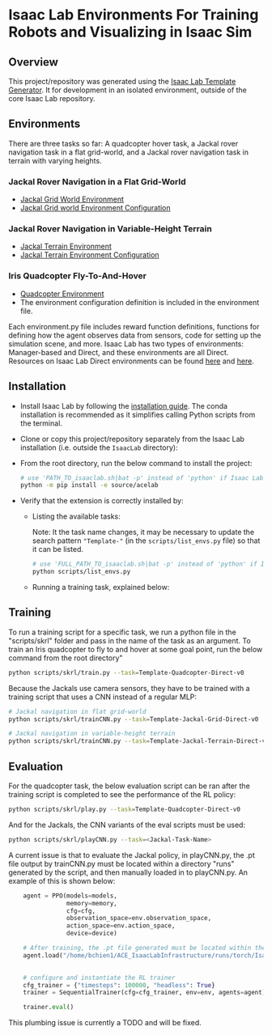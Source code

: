 # Isaac Lab Environments For Training Robots and Visualizing in Isaac Sim

## Overview

This project/repository was generated using the [Isaac Lab Template Generator](https://isaac-sim.github.io/IsaacLab/main/source/overview/own-project/template.html). 
It for development in an isolated environment, outside of the core Isaac Lab repository.

## Environments
There are three tasks so far: A quadcopter hover task, a Jackal rover navigation task in a flat grid-world, and a Jackal rover navigation task in terrain with varying heights. 

### Jackal Rover Navigation in a Flat Grid-World
- [Jackal Grid World Environment](source/acelab/acelab/tasks/direct/jackal-nav/jackal_grid_env.py)
- [Jackal Grid world Environment Configuration](source/acelab/acelab/tasks/direct/jackal-nav/jackal_grid_env_cfg.py)

### Jackal Rover Navigation in Variable-Height Terrain
- [Jackal Terrain Environment](source/acelab/acelab/tasks/direct/jackal-nav/jackal_terrain_env.py)
- [Jackal Terrain Environment Configuration](source/acelab/acelab/tasks/direct/jackal-nav/jackal_terrain_env_cfg.py)

### Iris Quadcopter Fly-To-And-Hover
- [Quadcopter Environment](source/acelab/acelab/tasks/direct/drone-nav/quadcopter_env.py)
- The environment configuration definition is included in the environment file. 

Each environment.py file includes reward function definitions, functions for defining how the agent observes data from sensors, code for setting up the simulation scene, and more. Isaac Lab has two types of environments: Manager-based and Direct, and these environments are all Direct. Resources on Isaac Lab Direct environments can be found [here](https://isaac-sim.github.io/IsaacLab/main/source/setup/walkthrough/technical_env_design.html) and [here](https://isaac-sim.github.io/IsaacLab/main/source/tutorials/03_envs/create_direct_rl_env.html). 

## Installation

- Install Isaac Lab by following the [installation guide](https://isaac-sim.github.io/IsaacLab/main/source/setup/installation/index.html).
  The conda installation is recommended as it simplifies calling Python scripts from the terminal. 

- Clone or copy this project/repository separately from the Isaac Lab installation (i.e. outside the `IsaacLab` directory):

- From the root directory, run the below command to install the project:

    ```bash
    # use 'PATH_TO_isaaclab.sh|bat -p' instead of 'python' if Isaac Lab is not installed in Python venv or conda
    python -m pip install -e source/acelab

- Verify that the extension is correctly installed by:

    - Listing the available tasks:

        Note: It the task name changes, it may be necessary to update the search pattern `"Template-"`
        (in the `scripts/list_envs.py` file) so that it can be listed.

        ```bash
        # use 'FULL_PATH_TO_isaaclab.sh|bat -p' instead of 'python' if Isaac Lab is not installed in Python venv or conda
        python scripts/list_envs.py
        ```

    - Running a training task, explained below:

## Training

To run a training script for a specific task, we run a python file in the "scripts/skrl" folder and pass in the name of the task as an argument. To train an Iris quadcopter to fly to and hover at some goal point, run the below command from the root directory"
  
```bash
python scripts/skrl/train.py --task=Template-Quadcopter-Direct-v0
```

Because the Jackals use camera sensors, they have to be trained with a training script that uses a CNN instead of a regular MLP: 

```bash
# Jackal navigation in flat grid-world
python scripts/skrl/trainCNN.py --task=Template-Jackal-Grid-Direct-v0
```
```bash
# Jackal navigation in variable-height terrain
python scripts/skrl/trainCNN.py --task=Template-Jackal-Terrain-Direct-v0
```

## Evaluation

For the quadcopter task, the below evaluation script can be ran after the training script is completed to see the performance of the RL policy:

```bash
python scripts/skrl/play.py --task=Template-Quadcopter-Direct-v0
```

And for the Jackals, the CNN variants of the eval scripts must be used:

```bash
python scripts/skrl/playCNN.py --task=<Jackal-Task-Name>
```

A current issue is that to evaluate the Jackal policy, in playCNN.py, the .pt file output by trainCNN.py must be located within a directory "runs" generated by the script, and then manually loaded in to playCNN.py. An example of this is shown below: 

```python
    agent = PPO(models=models,
                memory=memory,
                cfg=cfg,
                observation_space=env.observation_space,
                action_space=env.action_space,
                device=device)

    # After training, the .pt file generated must be located within the "runs/torch/Isaac-Jackal-v0" directory, and manually loaded into the script using agent.load()
    agent.load("/home/bchien1/ACE_IsaacLabInfrastructure/runs/torch/Isaac-Jackal-v0/25-09-02_09-59-58-206167_PPO/checkpoints/best_agent.pt")

    
    # configure and instantiate the RL trainer
    cfg_trainer = {"timesteps": 100000, "headless": True}
    trainer = SequentialTrainer(cfg=cfg_trainer, env=env, agents=agent)

    trainer.eval()
```

This plumbing issue is currently a TODO and will be fixed.









